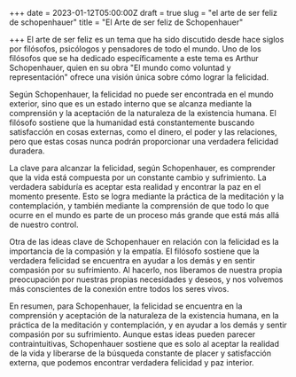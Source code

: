 +++
date = 2023-01-12T05:00:00Z
draft = true
slug = "el arte de ser feliz de schopenhauer"
title = "El Arte de ser feliz de Schopenhauer"

+++
El arte de ser feliz es un tema que ha sido discutido desde hace siglos por filósofos, psicólogos y pensadores de todo el mundo. Uno de los filósofos que se ha dedicado específicamente a este tema es Arthur Schopenhauer, quien en su obra "El mundo como voluntad y representación" ofrece una visión única sobre cómo lograr la felicidad.

Según Schopenhauer, la felicidad no puede ser encontrada en el mundo exterior, sino que es un estado interno que se alcanza mediante la comprensión y la aceptación de la naturaleza de la existencia humana. El filósofo sostiene que la humanidad está constantemente buscando satisfacción en cosas externas, como el dinero, el poder y las relaciones, pero que estas cosas nunca podrán proporcionar una verdadera felicidad duradera.

La clave para alcanzar la felicidad, según Schopenhauer, es comprender que la vida está compuesta por un constante cambio y sufrimiento. La verdadera sabiduría es aceptar esta realidad y encontrar la paz en el momento presente. Esto se logra mediante la práctica de la meditación y la contemplación, y también mediante la comprensión de que todo lo que ocurre en el mundo es parte de un proceso más grande que está más allá de nuestro control.

Otra de las ideas clave de Schopenhauer en relación con la felicidad es la importancia de la compasión y la empatía. El filósofo sostiene que la verdadera felicidad se encuentra en ayudar a los demás y en sentir compasión por su sufrimiento. Al hacerlo, nos liberamos de nuestra propia preocupación por nuestras propias necesidades y deseos, y nos volvemos más conscientes de la conexión entre todos los seres vivos.

En resumen, para Schopenhauer, la felicidad se encuentra en la comprensión y aceptación de la naturaleza de la existencia humana, en la práctica de la meditación y contemplación, y en ayudar a los demás y sentir compasión por su sufrimiento. Aunque estas ideas pueden parecer contraintuitivas, Schopenhauer sostiene que es solo al aceptar la realidad de la vida y liberarse de la búsqueda constante de placer y satisfacción externa, que podemos encontrar verdadera felicidad y paz interior.